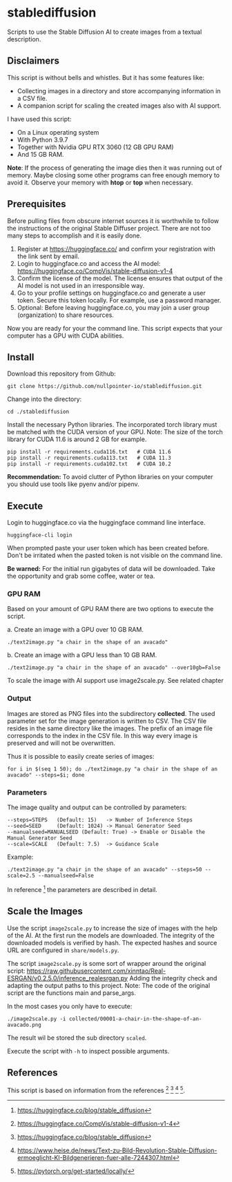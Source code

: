 # stablediffusion
Scripts to use the Stable Diffusion AI to create images from a textual description.

## Disclaimers

This script is without bells and whistles. But it has some features like:
- Collecting images in a directory and store accompanying information in a CSV file.  
- A companion script for scaling the created images also with AI support.

I have used this script:
- On a Linux operating system 
- With Python 3.9.7 
- Together with Nvidia GPU RTX 3060 (12 GB GPU RAM)
- And 15 GB RAM.

**Note**: If the process of generating the image dies then it was running out of memory. Maybe closing some other programs can free 
enough memory to avoid it. Observe your memory with **htop** or **top** when necessary.

## Prerequisites

Before pulling files from obscure internet sources it is worthwhile to follow the instructions of the original Stable Diffuser project. There are not too many steps to accomplish and it is easily done.

1. Register at https://huggingface.co/ and confirm your registration with the link sent by email.
2. Login to huggingface.co and access the AI model: https://huggingface.co/CompVis/stable-diffusion-v1-4
3. Confirm the license of the model. The license ensures that output of the AI model is not used in an irresponsible way.
4. Go to your profile settings on huggingface.co and generate a user token. Secure this token locally. For example, use a password manager. 
5. Optional: Before leaving huggingface.co, you may join a user group (organization) to share resources.

Now you are ready for your the command line. This script expects that your computer has a GPU with CUDA abilities.

## Install

Download this repository from Github:
```
git clone https://github.com/nullpointer-io/stablediffusion.git
``` 

Change into the directory: 
```
cd ./stablediffusion
```

Install the necessary Python libraries. The incorporated torch library must be matched with the CUDA version of your GPU. Note: The 
size of the torch library for CUDA 11.6 is around 2 GB for example.
```
pip install -r requirements.cuda116.txt	  # CUDA 11.6 
pip install -r requirements.cuda113.txt   # CUDA 11.3
pip install -r requirements.cuda102.txt   # CUDA 10.2
```

**Recommendation:** To avoid clutter of Python libraries on your computer you should use tools like pyenv and/or pipenv.  

## Execute

Login to huggingface.co via the huggingface command line interface. 
```
huggingface-cli login
```
When prompted paste your user token which has been created before. Don't be irritated when the pasted token is not visible on 
the command line. 

**Be warned:** For the initial run gigabytes of data will be downloaded. Take the opportunity and grab some coffee, water or tea. 

### GPU RAM

Based on your amount of GPU RAM there are two options to execute the script. 

a. Create an image with a GPU over 10 GB RAM.
```
./text2image.py "a chair in the shape of an avacado"
```
b. Create an image with a GPU less than 10 GB RAM. 
```
./text2image.py "a chair in the shape of an avacado" --over10gb=False
```
To scale the image with AI support use image2scale.py. See related chapter

### Output

Images are stored as PNG files into the subdirectory **collected**. The used parameter set for the image generation is written 
to CSV. The CSV file resides in the same directory like the images. The prefix of an image file corresponds to the index
in the CSV file. In this way every image is preserved and will not be overwritten. 

Thus it is possible to easily create series of images:
```
for i in $(seq 1 50); do ./text2image.py "a chair in the shape of an avacado" --steps=$i; done
```

### Parameters

The image quality and output can be controlled by parameters:
```
--steps=STEPS	(Default: 15) 	-> Number of Inference Steps
--seed=SEED 	(Default: 1024) -> Manual Generator Seed
--manualseed=MANUALSEED (Default: True) -> Enable or Disable the Manual Generator Seed
--scale=SCALE 	(Default: 7.5) 	-> Guidance Scale
```

Example:
```
./text2image.py "a chair in the shape of an avacado" --steps=50 --scale=2.5 --manualseed=False
```
In reference [^2] the parameters are described in detail. 

## Scale the Images

Use the script `image2scale.py` to increase the size of images with the help of the AI. 
At the first run the models are downloaded. The integrity of the downloaded models is verified 
by hash. The expected hashes and source URL are configured in `share/models.py`.

The script `image2scale.py` is some sort of wrapper around the original script:
https://raw.githubusercontent.com/xinntao/Real-ESRGAN/v0.2.5.0/inference_realesrgan.py 
Adding the integrity check and adapting the output paths to this project. 
Note: The code of the original script are the functions main and parse_args.

In the most cases you only have to execute:
```
./image2scale.py -i collected/00001-a-chair-in-the-shape-of-an-avacado.png
```
The result wil be stored the sub directory `scaled`. 

Execute the script with `-h` to inspect possible arguments.

## References

This script is based on information from the references [^1] [^2] [^3] [^4].

[^1]: https://huggingface.co/CompVis/stable-diffusion-v1-4
[^2]: https://huggingface.co/blog/stable_diffusion
[^3]: https://www.heise.de/news/Text-zu-Bild-Revolution-Stable-Diffusion-ermoeglicht-KI-Bildgenerieren-fuer-alle-7244307.html
[^4]: https://pytorch.org/get-started/locally/
